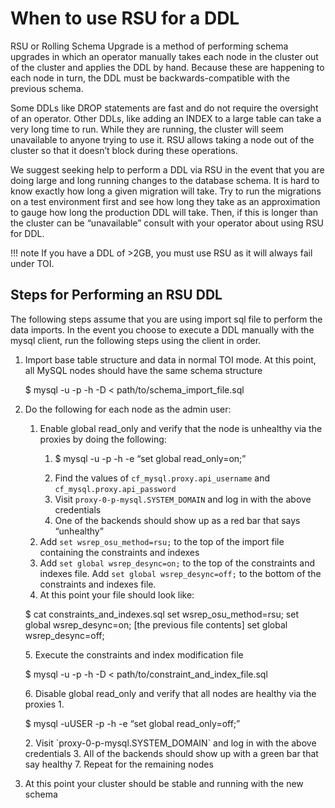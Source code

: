 # When to use RSU for a DDL

RSU or Rolling Schema Upgrade is a method of performing schema upgrades in which an operator manually takes each node in the cluster out of the cluster and applies the DDL by hand. Because these are happening to each node in turn, the DDL must be backwards-compatible with the previous schema.

Some DDLs like DROP statements are fast and do not require the oversight of an operator. Other DDLs, like adding an INDEX to a large table can take a very long time to run. While they are running, the cluster will seem unavailable to anyone trying to use it. RSU allows taking a node out of the cluster so that it doesn’t block during these operations.

We suggest seeking help to perform a DDL via RSU in the event that you are doing large and long running changes to the database schema. It is hard to know exactly how long a given migration will take.  Try to run the migrations on a test environment first and see how long they take as an approximation to gauge how long the production DDL will take. Then, if this is longer than the cluster can be “unavailable” consult with your operator about using RSU for DDL.

!!! note
    If you have a DDL of >2GB, you must use RSU as it will always fail under TOI.

## <a id="Performing-RSU"></a>Steps for Performing an RSU DDL 

The following steps assume that you are using import sql file to perform the data imports. In the event you choose to execute a DDL manually with the mysql client, run the following steps using the client in order.

1. Import base table structure and data in normal TOI mode. At this point, all MySQL nodes should have the same schema structure

	<p class='terminal'>$ mysql -u<USER> -p -h<IP ADDRESS FOR A MYSQL NODE> -D<DATABASE_NAME> < path/to/schema_import_file.sql</p>

2. Do the following for each node as the admin user:
	1. Enable global read_only and verify that the node is unhealthy via the proxies by doing the following:
		1. <p class='terminal'>$ mysql -u<USER> -p -h<MYSQL HOST> -e “set global read_only=on;”</p>
		2. Find the values of `cf_mysql.proxy.api_username` and `cf_mysql.proxy.api_password` 
		3. Visit `proxy-0-p-mysql.SYSTEM_DOMAIN` and log in with the above credentials
		4. One of the backends should show up as a red bar that says “unhealthy”
	2. Add `set wsrep_osu_method=rsu;` to the top of the import file containing the constraints and indexes
	3. Add `set global wsrep_desync=on;` to the top of the constraints and indexes file. Add `set global wsrep_desync=off;` to the bottom of the constraints and indexes file.
	4. At this point your file should look like: 
	<p class='terminal'>$ cat constraints_and_indexes.sql
	set wsrep_osu_method=rsu;
	set global wsrep_desync=on;
	[the previous file contents]
	set global wsrep_desync=off;</p>
	5. Execute the constraints and index modification file
	<p class='terminal'>$ mysql -u<USER> -p -h<MYSQL HOST> -D<DATABASE_NAME> < path/to/constraint_and_index_file.sql</p>
	6. Disable global read_only and verify that all nodes are healthy via the proxies
		1. <p class='terminal'>$ mysql -uUSER -p -h<MYSQL HOST> -e “set global read_only=off;”</p>
		2. Visit `proxy-0-p-mysql.SYSTEM_DOMAIN` and log in with the above credentials
		3. All of the backends should show up with a green bar that say healthy
	7. Repeat for the remaining nodes

3. At this point your cluster should be stable and running with the new schema

